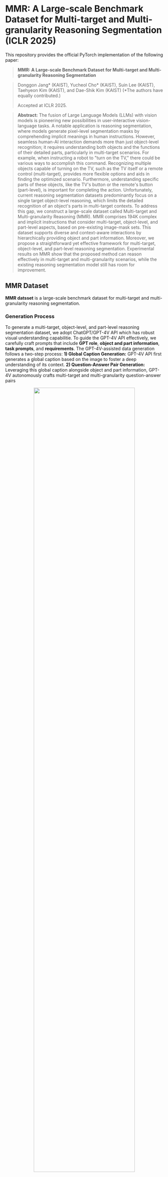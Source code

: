 # MMR: A Large-scale Benchmark Dataset for Multi-target and Multi-granularity Reasoning Segmentation (ICLR 2025)

This repository provides the official PyTorch implementation of the following paper:

>**MMR: A Large-scale Benchmark Dataset for Multi-target and Multi-granularity Reasoning Segmentation**

>
>Donggon Jang* (KAIST), Yucheol Cho* (KAIST), Suin Lee (KAIST), Taehyeon Kim (KAIST), and Dae-Shik Kim (KAIST) (*The authors have equally contributed.)
>
>Accepted at ICLR 2025.

>**Abstract:** The fusion of Large Language Models (LLMs) with vision models is pioneering new possibilities in user-interactive vision-language tasks. A notable application is reasoning segmentation, where models generate pixel-level segmentation masks by comprehending implicit meanings in human instructions. However, seamless human-AI interaction demands more than just object-level recognition; it requires understanding both objects and the functions of their detailed parts, particularly in multi-target scenarios. For example, when instructing a robot to "turn on the TV," there could be various ways to accomplish this command. Recognizing multiple objects capable of turning on the TV, such as the TV itself or a remote control (multi-target), provides more flexible options and aids in finding the optimized scenario. Furthermore, understanding specific parts of these objects, like the TV's button or the remote's button (part-level), is important for completing the action. Unfortunately, current reasoning segmentation datasets predominantly focus on a single target object-level reasoning, which limits the detailed recognition of an object's parts in multi-target contexts. To address this gap, we construct a large-scale dataset called Multi-target and Multi-granularity Reasoning (MMR). MMR comprises 194K complex and implicit instructions that consider multi-target, object-level, and part-level aspects, based on pre-existing image-mask sets. This dataset supports diverse and context-aware interactions by hierarchically providing object and part information. Moreover, we propose a straightforward yet effective framework for multi-target, object-level, and part-level reasoning segmentation. Experimental results on MMR show that the proposed method can reason effectively in multi-target and multi-granularity scenarios, while the existing reasoning segmentation model still has room for improvement.

## MMR Dataset
**MMR datsset** is a large-scale benchmark dataset for multi-target and multi-granularity reasoning segmentation. 

### Generation Process
To generate a multi-target, object-level, and part-level reasoning segmentation dataset, we adopt ChatGPT/GPT-4V API which has robust visual understanding capabilitie. To guide the GPT-4V API effectively, we carefully craft prompts that include **GPT role**, **object and part information**, **task prompts**, and **requirements**. The GPT-4V-assisted data generation follows a two-step process: **1) Global Caption Generation:** GPT-4V API first generates a global caption based on the image to foster a deep understanding of its context. **2) Question-Answer Pair Generation:** Leveraging this global caption alongside object and part information, GPT-4V autonomously crafts multi-target and multi-granularity question-answer pairs
<p align="center"> <img src="figures/figure_data_generation-1.png" width="80%"> </p>


### Example
<p align="center"> <img src="figures/figure_output_qna_pairs.png" width="80%"> </p>


### Statistics
The MMR dataset includes **194,398 intricate and implicit question-answer pairs** with 57,643 corresponding images and masks selected from PACO-LVIS. The entire dataset is split into distinct sets for training (154,127 pairs), validation (8,194 pairs), and test (32,077 pairs).
<p align="center"> <img src="figures/statistics_MMR-1.png" width="80%"> </p>



### Download
The MMR dataset can be downloaded from this [google drive link](https://drive.google.com/drive/folders/1d8FIs4cCmQLMuYAB4s2-_bH0HUI3CjNC?usp=drive_link).

The link for the MMR dataset is structured as follows:
```
MMR/
├── MMR_test_mixed.json
├── MMR_test_obj_only.json
├── MMR_test_part_only.json
├── MMR_train.json
├── MMR_val.json
```

### Json Format 
```
 data:
    {
        `file_name': str, a file name of the image,
        `height': int, height of the image,
        `width': int, width of the image,
        `image_id': int, id of the image,
        `not_exhaustive_category_ids': List[int], list of category ids that don't have all of their instances marked exhaustively,
        `neg_category_ids': List[int], list of category ids that were verified as not present in the image,
        `coco_url': str, image URL,
        `questions': List[str], the complex and implicit questions about the objects and parts within an image,
        
        `annotations':
            {
            `bbox': List[float], bounding box of the object or part,
            `segmentation': 
                {
                `size': List[int], the size of the image,
                `counts': RLE format, segmentation binary mask information,
                }
            `image_id': int, id of the image,
            `category_name': str, category_name of the object or part,
            `category_id': int, category_id,
            `sorted_category_id': int, sorted id in ascending order,
            }
        `answers': List[dicts], the annotations corresponding to the questions,
        `text_answers': List[str], the text answers to the questions,
        `raw_answers': List[str], the raw answers from GPT API to the questions,
    }
```


## M<sup>2</sup>SA Model
### Architecture
<p align="center"> <img src="figures/framework-1.png" width="80%"> </p>

### Installation 
1. Clone this repository

```
git clone https://github.com/jdg900/MMR.git
cd MMR
```
2. To install requirements using conda environment
```
conda env create -n [env name] -f M2SA.yaml
conda activate [env name]
pip install flash-attn --no-build-isolation
```

### Training
#### Data Preparation
The training datasets are composed in the same way as [LISA](https://github.com/dvlab-research/LISA?tab=readme-ov-file).

The training datasets consist of 4 types of data:
1. Semantic segmentation datasets: [ADE20K](http://data.csail.mit.edu/places/ADEchallenge/ADEChallengeData2016.zip), [COCO-Stuff](http://calvin.inf.ed.ac.uk/wp-content/uploads/data/cocostuffdataset/stuffthingmaps_trainval2017.zip), [Mapillary](https://www.mapillary.com/dataset/vistas), [PACO-LVIS](https://github.com/facebookresearch/paco/tree/main#dataset-setup), [PASCAL-Part](https://github.com/facebookresearch/VLPart/tree/main/datasets#pascal-part), [COCO Images](http://images.cocodataset.org/zips/train2017.zip)

    Note: You should also add COCO train2017 and COCO val 2017 under the refer_seg path.

2. Referring expression segmentation datasets: [RefCOCO](https://web.archive.org/web/20220413011718/https://bvisionweb1.cs.unc.edu/licheng/referit/data/refcoco.zip), [RefCOCO+](https://web.archive.org/web/20220413011656/https://bvisionweb1.cs.unc.edu/licheng/referit/data/refcoco+.zip), [RefCOCOg](https://web.archive.org/web/20220413012904/https://bvisionweb1.cs.unc.edu/licheng/referit/data/refcocog.zip), [RefCLEF](https://web.archive.org/web/20220413011817/https://bvisionweb1.cs.unc.edu/licheng/referit/data/refclef.zip) ([saiapr_tc-12](https://web.archive.org/web/20220515000000/http://bvisionweb1.cs.unc.edu/licheng/referit/data/images/saiapr_tc-12.zip)), [RefCOCOm](https://github.com/Rubics-Xuan/MRES)


3. Visual question answering dataset: [LLaVA-Instruct-150k](https://huggingface.co/datasets/liuhaotian/LLaVA-Instruct-150K/blob/main/llava_instruct_150k.json)


4. Our MMR dataset: [MMR](https://drive.google.com/drive/folders/1d8FIs4cCmQLMuYAB4s2-_bH0HUI3CjNC?usp=drive_link)
    Note: Images and masks in MMR dataset are based on COCO Images.


Download the total datasets from the above links, and organize them as follows.

```
├── dataset
│   ├── ade20k
│   │   ├── annotations
│   │   └── images
│   ├── coco
│   │   └── train2017
│   │       ├── 000000000009.jpg
│   │       └── ...
│   ├── cocostuff
│   │   └── train2017
│   │       ├── 000000000009.png
│   │       └── ...
│   ├── llava_dataset
│   │   └── llava_instruct_150k.json
│   ├── mapillary
│   │   ├── config_v2.0.json
│   │   ├── testing
│   │   ├── training
│   │   └── validation
│   ├── refer_seg
│   │   ├── images
│   │   |   ├── saiapr_tc-12 
│   │   |   └── mscoco
│   │   |       └── images
│   │   |           └── train2014
│   │   ├── refclef
│   │   ├── refcoco
│   │   ├── refcoco+
│   │   └── refcocog
│   │   └── RefCOCOm
│   │        ├── masks
│   │        └── annotations
│   ├── vlpart
│   │    ├── paco
│   │    │   └── annotations
│   │    └── pascal_part
│   │        ├── train.json
│   │        └── VOCdevkit
│   │
│   │   
│   └── MMR
│       ├── MMR_train.json
│       ├── MMR_val.json
│       ├── MMR_test_mixed.json
│       └── MMR_test_obj_only.json
│       └── MMR_test_part_only.json
```


#### Pre-trained LLaVA weights
To train M<sup>2</sup>SA-7B and M<sup>2</sup>SA-13B, loading LLaVA's pre-trained weights are required. For M<sup>2</sup>SA-7B we use LLaVA-Lightning-7B-v1-1 merged from `liuhaotian/LLaVA-Lightning-7B-delta-v1-1`, and for M<sup>2</sup>SA-13B, we use liuhaotian/llava-llama-2-13b-chat-lightning-preview.


#### Pre-trained SAM weights
Download SAM ViT-H pre-trained weights from the [link](https://dl.fbaipublicfiles.com/segment_anything/sam_vit_h_4b8939.pth), and put pre-trained weights in `./vision_pretrained`.

#### Training

```
deepspeed --include=localhost:0,1,2,3 --master_port=24999 train_ds.py \
 --version="PATH_TO_LLaVA" \
 --dataset_dir="./dataset/" \
 --dataset="sem_seg||refer_seg||vqa||multi_part_reason_seg" \
 --vision-tower="openai/clip-vit-large-patch14" \
 --batch_size=2 \
 --num_classes_per_sample=3 \
 --num_classes_per_question=3 \
 --use_expand_question_list \
 --model_max_length 2048 \
 --sample_rates="2,9,2,6" \
 --exp_name="M2SA" \
 --val_dataset="MultiPartReasonSeg|val" \
 --val_json_name="MMR_val.json" \
```
When training is finished, to get the full model weight:

```
cd ./runs/M2SA-7B/ckpt_model && python zero_to_fp32.py . ../pytorch_model.bin
```

#### Merge LoRA Weight
Merge the LoRA weights of `pytorch_model.bin`, save the resulting model into your desired path in the Hugging Face format:

```
CUDA_VISIBLE_DEVICES="" python merge_lora_weights_and_save_hf_model.py \
  --version="PATH_TO_LLaVA" \
  --weight="PATH_TO_pytorch_model.bin" \
  --save_path="PATH_TO_SAVED_MODEL"
```

For example:
```
CUDA_VISIBLE_DEVICES=0 python merge_lora_weights_and_save_hf_model.py \
  --version="./LLaVA/LLaVA-Lightning-7B-v1-1" \
  --weight="./runs/M2SA-7B/pytorch_model.bin" \
  --save_path="M2SA-7B"
```

### Validation
```
deepspeed --include=localhost:0,1,2,3 --master_port=24999  train_ds.py \
 --version="PATH_TO_M2SA_MODEL_Directory" \
 --exp_name="M2SA-7B-val" \
 --dataset_dir='./dataset' \
 --val_dataset="MultiPartReasonSeg|val" \
 --eval_only \
 --val_json_name="MMR_val.json" \
```


## Benchmark Results
- Results on MMR benchmark.

| Methods                        | val (gIoU) | val (cIoU) | Obj (gIoU) | Obj (cIoU) | Part (gIoU) | Part (cIoU) | Obj & Part (gIoU) | Obj & Part (cIoU) |
|--------------------------------|----------|----------|----------|----------|-----------|-----------|-----------------|-----------------|
| LISA-7B    | 13.8     | 18.3     | 23.5     | 25.1     | 6.6       | 7.9       | 14.5            | 17.9            |
| LISA-7B<sub>tr</sub>           | 19.4     | 31.6     | 34.7     | 41.8     | 8.0       | 13.1      | 19.5            | 27.1            |
| **M<sup>2</sup>SA-7B**         | **27.8** | **48.6** | **41.0** | **55.6** | **13.5**  | **27.0**  | **30.9**        | **46.8**        |
| LISA-Llama2-13B  | 15.4     | 20.0     | 26.1     | 27.9     | 7.4       | 8.4       | 16.1            | 19.8            |
| LISA-Llama2-13B<sub>tr</sub>   | 22.3     | 33.4     | 40.2     | 45.2     | 10.7      | 16.4      | 23.0            | 29.2            |
| **M<sup>2</sup>SA-Llama2-13B** | **28.4** | **49.1** | **42.3** | **57.6** | **13.6**  | **27.2**  | **31.6**        | **47.6**        |



- Results on RefCOCOm benchmark. For a fair comparison with previous methods, the mIoU metrics are adopted.

| Methods                                | val-Part | val-Obj & Part | testA-Part | testA-Obj & Part | testB-Part | testB-Obj & Part |
|----------------------------------------|----------|----------------|------------|------------------|------------|------------------|
| SeqTR             | 13.9     | 28.2           | 12.1       | 22.8             | 18.1       | 34.7             |
| CRIS              | 10.6     | 25.4           | 10.1       | 21.2             | 12.9       | 30.0             |
| LAVT                | 15.3     | 29.9           | 13.2       | 24.4             | 18.7       | 35.5             |
| X-Decoder     | 16.2     | 29.5           | 13.6       | 23.6             | 20.3       | 33.8             |
| SEEM          | 16.1     | 29.4           | 13.6       | 23.4             | 20.4       | 33.9             |
| UniRES       | 19.6     | 34.3           | 16.4       | 27.8             | 25.2       | **41.7**         |
| LISA-7B              | 21.3     | 34.3           | 18.5       | 28.6             | 25.7       | 40.1             |
| **M<sup>2</sup>SA-7B**                 | **22.4** | **35.5**       | **19.9**   | **30.1**         | **27.1**   | 41.4             |
| LISA-Llama2-13B     | 22.1     | 35.2           | 19.4       | 29.7             | 27.2       | 41.6             |
| **M<sup>2</sup>SA-Llama2-13B**         | **24.5** | **37.3**       | **21.9**   | **31.9**         | **28.5**   | **42.7**         |


## Acknowledgements
This codebase ie built on [LISA](https://github.com/dvlab-research/LISA?tab=readme-ov-file), [LLaVA](https://github.com/haotian-liu/LLaVA), and [SAM](https://github.com/facebookresearch/segment-anything). We thank the authors for sharing their code. Their valuable work has greatly contributed to the development of our codebase.